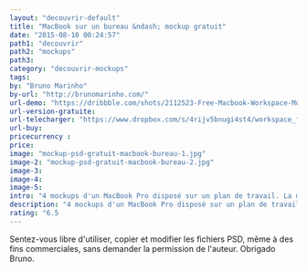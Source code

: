 ```yaml
---
layout: "decouvrir-default"
title: "MacBook sur un bureau &ndash; mockup gratuit"
date: "2015-08-10 00:24:57"
path1: "decouvrir"
path2: "mockups"
path3:
category: "decouvrir-mockups"
tags:
by: "Bruno Marinho"
by-url: "http://brunomarinho.com/"
url-demo: "https://dribbble.com/shots/2112523-Free-Macbook-Workspace-Mockup"
url-version-gratuite:
url-telecharger: "https://www.dropbox.com/s/4rijv5bnugi4st4/workspace_freebie_pack_01.zip?dl=0"
url-buy:
pricecurrency :
price:
image: "mockup-psd-gratuit-macbook-bureau-1.jpg"
image-2: "mockup-psd-gratuit-macbook-bureau-2.jpg"
image-3:
image-4:
image-5:
intro: "4 mockups d'un MacBook Pro disposé sur un plan de travail. La mise en scène est parfaite pour apporter de la surprise & briser la monotonie d'une présentation client."
description: "4 mockups d'un MacBook Pro disposé sur un plan de travail. Parfait pour briser la monotonie d'une présentation client."
rating: "6.5
---
```


Sentez-vous libre d'utiliser, copier et modifier les fichiers PSD, même à des fins commerciales, sans demander la permission de l'auteur. Obrigado Bruno.
